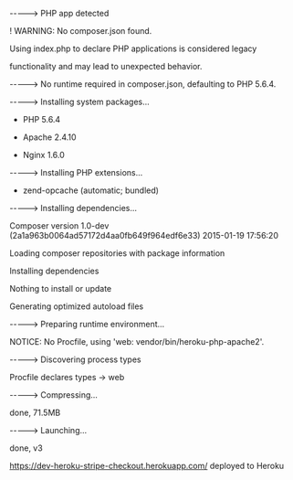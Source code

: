 -----\> PHP app detected



!     WARNING: No composer.json found.

Using index.php to declare PHP applications is considered legacy

functionality and may lead to unexpected behavior.



-----\> No runtime required in composer.json, defaulting to PHP 5.6.4.

-----\> Installing system packages...

- PHP 5.6.4

- Apache 2.4.10

- Nginx 1.6.0

-----\> Installing PHP extensions...

- zend-opcache (automatic; bundled)

-----\> Installing dependencies...

Composer version 1.0-dev (2a1a963b0064ad57172d4aa0fb649f964edf6e33) 2015-01-19
17:56:20

Loading composer repositories with package information

Installing dependencies

Nothing to install or update

Generating optimized autoload files

-----\> Preparing runtime environment...

NOTICE: No Procfile, using 'web: vendor/bin/heroku-php-apache2'.

 

-----\> Discovering process types



 

Procfile declares types -\> web





-----\> Compressing...

done, 71.5MB



-----\> Launching...

done, v3

https://dev-heroku-stripe-checkout.herokuapp.com/ deployed to Heroku
